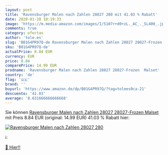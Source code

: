 ```yaml
---
layout: post
title: 'Ravensburger Malen nach Zahlen 28027 280 mit 41.03 % Rabatt'
date: 2020-01-28 10:19:33
image: 'https://m.media-amazon.com/images/I/5107r+d0+zL._AC_._SL400_.jpg'
comments: true
category: ofertas
author: 'tole.es'
slug: 'B01G4PR97Q-de Ravensburger Malen nach Zahlen 28027 28027-Frozen Malset'
sku: 'B01G4PR97Q-de'
actualPrice: 8.84 EUR
currency: EUR
price: 8.84
comparePrice: 14.99 EUR
prodname: 'Ravensburger Malen nach Zahlen 28027 28027-Frozen  Malset'
country: 'de'
flag: '🇩🇪'
brand: ''
buyurl: 'https://www.amazon.de/dp/B01G4PR97Q/?tag=tolees0ca-21'
descuento: '41.03'
average: '8.631666666666668'
---
```


Sie können [Ravensburger Malen nach Zahlen 28027 28027-Frozen  Malset](https://www.amazon.de/dp/B01G4PR97Q/?tag=tolees0ca-21) mit Preis 8.84 EUR (original: 14.99 EUR) 41.03 % Rabatt hier:

[![Ravensburger Malen nach Zahlen 28027 280](https://m.media-amazon.com/images/I/5107r+d0+zL._AC_._SL400_.jpg)](https://www.amazon.de/dp/B01G4PR97Q/?tag=tolees0ca-21)

ℹ️:


[🛒 Hier!!](https://www.amazon.de/dp/B01G4PR97Q/?tag=tolees0ca-21)
